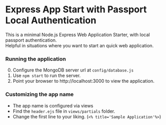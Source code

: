# Express App Start with Passport Local Authentication

This is a minimal Node.js Express Web Application Starter, with local passport authentication.  
Helpful in situations where you want to start an quick web application.

### Running the application

0. Configure the MongoDB server url at `config/database.js`  
1. Use `npm start` to run the server.
2. Point your browser to http://localhost:3000 to view the application.


### Customizing the app name  

- The app name is configured via views  
- Find the `header.ejs` file in `views/partials` folder.
- Change the first line to your liking. (`<% title='Sample Application'%>`)
